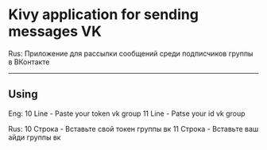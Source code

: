 # Kivy application for sending messages VK

Rus: Приложение для рассылки сообщений среди подписчиков группы в ВКонтакте

---
## Using

Eng:
10 Line - Paste your token vk group
11 Line - Patse your id vk group

Rus:
10 Строка - Вставьте свой токен группы вк
11 Строка - Вставьте ваш айди группы вк


